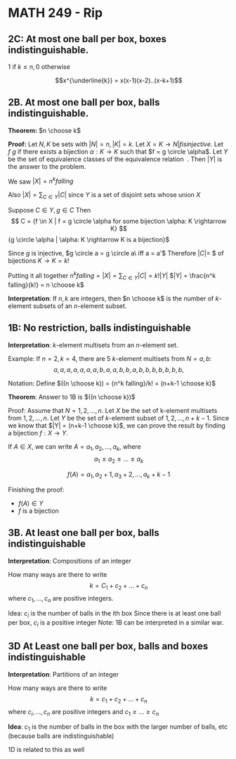 # MATH 249 - Rip

## 2C: At most one ball per box, boxes indistinguishable.
$1$ if $k \leq n, 0$ otherwise

$$x^{\underline{k}} = x(x-1)(x-2)..(x-k+1)$$

## 2B. At most one ball per box, balls indistinguishable.
**Theorem:** $n \choose k$

**Proof:** Let $N,K$ be sets with $|N| = n, |K| = k$.
Let $X={K \rightarrow N |f is injective}$. Let $f ~ g$ if there exists a bijection $\alpha: K \rightarrow K$ such that $f = g \circle \alpha$. Let $Y$ be the set of equivalence classes of the equivalence relation $~$. Then $|Y|$ is the answer to the problem.

We saw $|X| = n^k falling$

Also $|X| = \sum_{C \in Y} |C|$ since $Y$ is a set of disjoint sets whose union $X$

Suppose $C \in Y, g \in C$ Then
$$ C = {f \in X | f = g \circle \alpha for some bijection \alpha: K \rightarrow K}
$${g \circle \alpha | \alpha: K \rightarrow K is a bijection}$

Since $g$ is injective, $g \circle a = g \circle a\ iff a = a'$
Therefore $|C| =$ $ of bijections $K \rightarrow K = k!$

Putting it all together
$n^k falling = |X| = \sum_{C \in Y} |C| = k!|Y|$
$|Y| = \frac{n^k falling}{k!} = n \choose k$

**Interpretation**: If $n,k$ are integers, then $n \choose k$ is the number of $k$-element subsets of an $n$-element subset.

## 1B: No restriction, balls indistinguishable

**Interpretation**: $k$-element multisets from an $n$-element set.

Example: If $n=2,k=4$, there are $5$ $k$-element multisets from $N={a,b}:$
$${a,a,a,a},{a,a,a,b},{a,a,b,b},{a,b,b,b},{b,b,b,b,}$$

Notation: Define $((n \choose k)) = {n^k falling}/k! = (n+k-1 \choose k)$

**Theorem**: Answer to 1B is $((n \choose k))$

Proof: Assume that $N = {1,2,...,n}$. Let $X$ be the set of k-element multisets from ${1,2,...,n}$. Let $Y$ be the set of $k$-element subset of ${1,2,...,n+k-1}$. Since we know that $|Y| = (n+k-1 \choose k)$, we can prove the result by finding a bijection $f: X \rightarrow Y$.

If $A \in X$, we can write $A = {a_1,a_2,...,a_k}$, where
$$a_1 \leq a_2 \leq ... \leq a_k$$

$$f(A) = {a_1,a_2 + 1, a_3 + 2,...,a_k + k -1}$$

Finishing the proof:
- $f(A) \in Y$
- $f$ is a bijection

## 3B. At least one ball per box, balls indistinguishable

**Interpretation**: Compositions of an integer

How many ways are there to write 
$$k=C_1 + c_2 + ... + c_n$$
where $c_1,...,c_n$ are positive integers.

Idea: $c_i$ is the number of balls in the ith box
Since there is at least one ball per box, $c_i$ is a positive integer
Note: 1B can be interpreted in a similar war.

## 3D At Least one ball per box, balls and boxes indistinguishable
**Interpretation**: Partitions of an integer

How many ways are there to write
$$k = c_1 + c_2 + ... + c_n$$
where $c_i,...,c_n$ are positive integers and $c_1 \geq ... \geq c_n$

**Idea**: $c_1$ is the number of balls in the box with the larger number of balls, etc (because balls are indistinguishable)

1D is related to this as well

